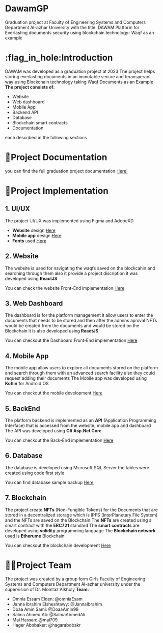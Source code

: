 # DawamGP
Graduation project at Faculty of Engineering Systems and Computers Department Al-azhar University with the title: DAWAM Platform for Everlasting documents security using blockchain technology- Waqf as an example


# :flag_in_hole:Introduction
DAWAM was developed as a graduation project at 2023
The project helps storing everlasting documents in an immutable secure and teransperant way using Blockchain technology taking Waqf Documents as an Example
**The project consists of:**
+ Website
+ Web dashboard
+ Mobile App
+ Backend API
+ Database
+ Blockchain smart contracts
+ Documentation

each described in the following sections

# :notebook:Project Documentation
you can find the full graduation project documentation [Here!](https://github.com/DoaaAmin99/GP-Book.git)

# :rocket:Project Implementation
## 1. UI/UX
The project UI/UX was implemented using Figma and AdobeXD
+ **Website** design [Here](https://www.figma.com/proto/rn2XbvMRnISBXKrFI9wlOj?type=design&node-id=1-2&mode=design&t=xKm20U67R54EVOqW-6)
+ **Mobile app** design [Here](https://www.figma.com/file/DvlPRtmCdTLDQpH3qnOYPy/Untitled?type=design&t=xKm20U67R54EVOqW-6)
+ **Fonts** used [Here](https://drive.google.com/drive/folders/1jzVWJe_Qe9NV3Qub-eQWq3asgI3ltFAC?usp=drive_link)

## 2. Website
The website is used for navigating the waqfs saved on the blockcahin and searching through them 
also it provide a project discription it was developed using **ReactJS** 

You can check the website Front-End implementation [Here](https://github.com/omniaEsam/DAWAM-GP.git)

## 3. Web Dashboard
The dashboard is for the platform management it allow users to enter the documents that needs to be stored and then after the admins aproval NFTs would be created from the documents and would be stored on the Blockchain
It is also developed using **ReactJS**

You can checkout the Dashboard Front-End implementation [Here](https://github.com/mai709/dawam_dashbard.git)

## 4. Mobile App
The mobile app allow users to explore all documents stored on the platform and search through them with an advanced search facility also they could request adding their documents
The Mobile app was developed using **Kotlin** for Android OS

You can checkout the mobile development [Here](https://github.com/SalmaAhmedAl/dawam)

## 5. BackEnd
The platform backend is implemented as an **API** (Application Programming Interface) that is accessed from the website, mobile app and dashboard
The API was developed using **C# Asp.Net Core**

You can checkout the Back-End implementation [Here](https://github.com/JannaIbrahim/DawamGP-Backend.git)

## 6. Database
The database is developed using Microsoft SQL Server the tables were created using code first style

You can find database sample backup [Here]()

## 7. Blockchain
The project create **NFTs** (Non-Fungible Tokens) for the Documents that are stored in a decentralized storage which is IPFS (InterPlanetary File System) and the NFTs are saved on the Blockchain
The **NFTs** are created using a smart contract with the **ERC721** standard
The **smart contracts** are developed using **solidity** programming language
The **Blockchain network** used is **Etherume** Blockchain

You can checkout the blockchain development [Here]()


# :woman_student:Project Team
The project was created by a group form Girls Faculty of Engineering Systems and Computers Department Al-azhar university under the supervision of Dr. Momtaz Alkholy
**Team:**
+ Omnia Essam Elden: @omniaEsam
+ Janna Ibrahim Elsheshtawy: @JannaIbrahim
+ Doaa Amin Sami: @DoaaAmin99
+ Salma Ahmed Ali: @SalmaAhmedAli
+ Mai Hassan: @mai709
+ Hager Abobaker: @hagarabobakr

